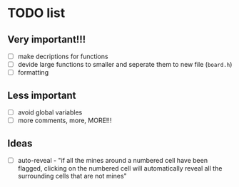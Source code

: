 # TODO list
## Very important!!!
- [ ] make decriptions for functions
- [ ] devide large functions to smaller and seperate them to new file (`board.h`)
- [ ] formatting

## Less important
- [ ] avoid global variables
- [ ] more comments, more, MORE!!!

## Ideas
- [ ] auto-reveal - "if all the mines around a numbered cell have been flagged, clicking on the numbered cell will automatically reveal all the surrounding cells that are not mines"